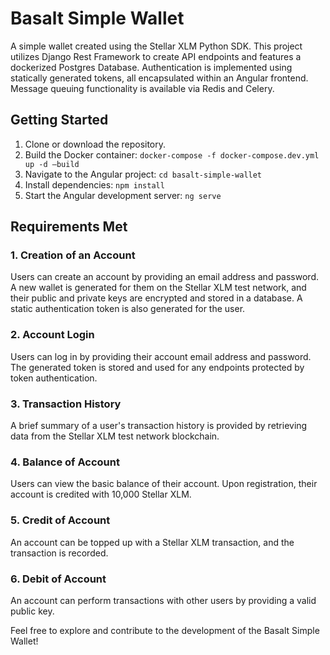# Basalt Simple Wallet

A simple wallet created using the Stellar XLM Python SDK. This project utilizes Django Rest Framework to create API endpoints and features a dockerized Postgres Database. Authentication is implemented using statically generated tokens, all encapsulated within an Angular frontend. Message queuing functionality is available via Redis and Celery.

## Getting Started

1. Clone or download the repository.
2. Build the Docker container: `docker-compose -f docker-compose.dev.yml up -d –build`
3. Navigate to the Angular project: `cd basalt-simple-wallet`
4. Install dependencies: `npm install`
5. Start the Angular development server: `ng serve`

## Requirements Met

### 1. Creation of an Account

Users can create an account by providing an email address and password. A new wallet is generated for them on the Stellar XLM test network, and their public and private keys are encrypted and stored in a database. A static authentication token is also generated for the user.

### 2. Account Login

Users can log in by providing their account email address and password. The generated token is stored and used for any endpoints protected by token authentication.

### 3. Transaction History

A brief summary of a user's transaction history is provided by retrieving data from the Stellar XLM test network blockchain.

### 4. Balance of Account

Users can view the basic balance of their account. Upon registration, their account is credited with 10,000 Stellar XLM.

### 5. Credit of Account

An account can be topped up with a Stellar XLM transaction, and the transaction is recorded.

### 6. Debit of Account

An account can perform transactions with other users by providing a valid public key.

Feel free to explore and contribute to the development of the Basalt Simple Wallet!
